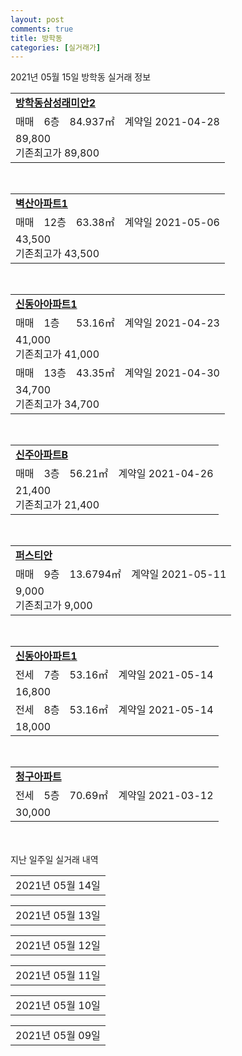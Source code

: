 ```yaml
---
layout: post
comments: true
title: 방학동
categories: [실거래가]
---
```


2021년 05월 15일 방학동 실거래 정보

<table>
  <tr>
    <td colspan="4" style="font-weight: bold;"><a href="https://search.naver.com/search.naver?query=방학동삼성래미안2">방학동삼성래미안2</a></td>
  </tr>
    
  <tr>
    <td>매매</td>
    <td>6층</td>
    <td>84.937㎡</td>
    <td>계약일 2021-04-28</td>
  </tr>
  <tr>
    <td colspan="4">89,800<br>기존최고가 89,800</td>
  </tr>
    
</table>
<br>
<table>
  <tr>
    <td colspan="4" style="font-weight: bold;"><a href="https://search.naver.com/search.naver?query=벽산아파트1">벽산아파트1</a></td>
  </tr>
    
  <tr>
    <td>매매</td>
    <td>12층</td>
    <td>63.38㎡</td>
    <td>계약일 2021-05-06</td>
  </tr>
  <tr>
    <td colspan="4">43,500<br>기존최고가 43,500</td>
  </tr>
    
</table>
<br>
<table>
  <tr>
    <td colspan="4" style="font-weight: bold;"><a href="https://search.naver.com/search.naver?query=신동아아파트1">신동아아파트1</a></td>
  </tr>
    
  <tr>
    <td>매매</td>
    <td>1층</td>
    <td>53.16㎡</td>
    <td>계약일 2021-04-23</td>
  </tr>
  <tr>
    <td colspan="4">41,000<br>기존최고가 41,000</td>
  </tr>
    
  <tr>
    <td>매매</td>
    <td>13층</td>
    <td>43.35㎡</td>
    <td>계약일 2021-04-30</td>
  </tr>
  <tr>
    <td colspan="4">34,700<br>기존최고가 34,700</td>
  </tr>
    
</table>
<br>
<table>
  <tr>
    <td colspan="4" style="font-weight: bold;"><a href="https://search.naver.com/search.naver?query=신주아파트B">신주아파트B</a></td>
  </tr>
    
  <tr>
    <td>매매</td>
    <td>3층</td>
    <td>56.21㎡</td>
    <td>계약일 2021-04-26</td>
  </tr>
  <tr>
    <td colspan="4">21,400<br>기존최고가 21,400</td>
  </tr>
    
</table>
<br>
<table>
  <tr>
    <td colspan="4" style="font-weight: bold;"><a href="https://search.naver.com/search.naver?query=퍼스티안">퍼스티안</a></td>
  </tr>
    
  <tr>
    <td>매매</td>
    <td>9층</td>
    <td>13.6794㎡</td>
    <td>계약일 2021-05-11</td>
  </tr>
  <tr>
    <td colspan="4">9,000<br>기존최고가 9,000</td>
  </tr>
    
</table>
<br>
<table>
  <tr>
    <td colspan="4" style="font-weight: bold;"><a href="https://search.naver.com/search.naver?query=신동아아파트1">신동아아파트1</a></td>
  </tr>
    
  <tr>
    <td>전세</td>
    <td>7층</td>
    <td>53.16㎡</td>
    <td>계약일 2021-05-14</td>
  </tr>
  <tr>
    <td colspan="4">16,800</td>
  </tr>
    
  <tr>
    <td>전세</td>
    <td>8층</td>
    <td>53.16㎡</td>
    <td>계약일 2021-05-14</td>
  </tr>
  <tr>
    <td colspan="4">18,000</td>
  </tr>
    
</table>
<br>
<table>
  <tr>
    <td colspan="4" style="font-weight: bold;"><a href="https://search.naver.com/search.naver?query=청구아파트">청구아파트</a></td>
  </tr>
    
  <tr>
    <td>전세</td>
    <td>5층</td>
    <td>70.69㎡</td>
    <td>계약일 2021-03-12</td>
  </tr>
  <tr>
    <td colspan="4">30,000</td>
  </tr>
    
</table>
    
<div style="margin-top: 50px; margin-bottom: 13px">지난 일주일 실거래 내역</div>

  <table style="width: 100%; margin-bottom: 1px">
      <tr class="header">
        <td>2021년 05월 14일</td>
      </tr>
      <tr class="child" style="display: none">
        <td>
            
        <table>
          <tr>
            <td colspan="4" style="font-weight: bold;"><a href="https://search.naver.com/search.naver?query=송학휴스테이">송학휴스테이</a></td>
          </tr>

          <tr>
            <td>매매</td>
            <td>2층</td>
            <td>51.021㎡</td>
            <td>계약일 2021-04-29</td>
          </tr>
          <tr>
            <td colspan="4">28,000<br>기존최고가 28,000</td>
          </tr>
    
        </table>
        <table style="margin-top: 5px">
          <tr>
            <td colspan="4" style="font-weight: bold;"><a href="https://search.naver.com/search.naver?query=우성아파트1">우성아파트1</a></td>
          </tr>
    
          <tr>
            <td>매매</td>
            <td>12층</td>
            <td>72.06㎡</td>
            <td>계약일 2021-04-19</td>
          </tr>
          <tr>
            <td colspan="4">47,000<br>기존최고가 47,000</td>
          </tr>
    
        </table>
        <table style="margin-top: 5px">
          <tr>
            <td colspan="4" style="font-weight: bold;"><a href="https://search.naver.com/search.naver?query=동양크레오아파트">동양크레오아파트</a></td>
          </tr>
    
          <tr>
            <td>전세</td>
            <td>10층</td>
            <td>84.9358㎡</td>
            <td>계약일 2021-05-13</td>
          </tr>
          <tr>
            <td colspan="4">31,500</td>
          </tr>
    
        </table>
        <table style="margin-top: 5px">
          <tr>
            <td colspan="4" style="font-weight: bold;"><a href="https://search.naver.com/search.naver?query=신동아아파트1">신동아아파트1</a></td>
          </tr>
    
          <tr>
            <td>전세</td>
            <td>1층</td>
            <td>62.22㎡</td>
            <td>계약일 2021-04-03</td>
          </tr>
          <tr>
            <td colspan="4">26,000</td>
          </tr>
    
        </table>
        <table style="margin-top: 5px">
          <tr>
            <td colspan="4" style="font-weight: bold;"><a href="https://search.naver.com/search.naver?query=청구아파트">청구아파트</a></td>
          </tr>
    
          <tr>
            <td>전세</td>
            <td>1층</td>
            <td>72.21㎡</td>
            <td>계약일 2021-04-07</td>
          </tr>
          <tr>
            <td colspan="4">35,000</td>
          </tr>
    
        </table>
    
        </td>
      </tr>
  </table>
    
  <table style="width: 100%; margin-bottom: 1px">
      <tr class="header">
        <td>2021년 05월 13일</td>
      </tr>
      <tr class="child" style="display: none">
        <td>
            
        <table>
          <tr>
            <td colspan="4" style="font-weight: bold;"><a href="https://search.naver.com/search.naver?query=신동아아파트1">신동아아파트1</a></td>
          </tr>

          <tr>
            <td>매매</td>
            <td>3층</td>
            <td>84.87㎡</td>
            <td>계약일 2021-04-20</td>
          </tr>
          <tr>
            <td colspan="4">58,000<br>기존최고가 58,000</td>
          </tr>
    
        </table>
        <table style="margin-top: 5px">
          <tr>
            <td colspan="4" style="font-weight: bold;"><a href="https://search.naver.com/search.naver?query=방학E.S.A2아파트">방학E.S.A2아파트</a></td>
          </tr>
    
          <tr>
            <td>전세</td>
            <td>3층</td>
            <td>84.98㎡</td>
            <td>계약일 2021-05-05</td>
          </tr>
          <tr>
            <td colspan="4">50,000</td>
          </tr>
    
        </table>
        <table style="margin-top: 5px">
          <tr>
            <td colspan="4" style="font-weight: bold;"><a href="https://search.naver.com/search.naver?query=삼익세라믹아파트">삼익세라믹아파트</a></td>
          </tr>
    
          <tr>
            <td>전세</td>
            <td>3층</td>
            <td>58.77㎡</td>
            <td>계약일 2021-03-06</td>
          </tr>
          <tr>
            <td colspan="4">23,000</td>
          </tr>
    
        </table>
        <table style="margin-top: 5px">
          <tr>
            <td colspan="4" style="font-weight: bold;"><a href="https://search.naver.com/search.naver?query=성원아파트">성원아파트</a></td>
          </tr>
    
          <tr>
            <td>월세</td>
            <td>12층</td>
            <td>84.54㎡</td>
            <td>계약일 2021-03-19</td>
          </tr>
          <tr>
            <td colspan="4">20 (25,000)</td>
          </tr>
    
        </table>
        <table style="margin-top: 5px">
          <tr>
            <td colspan="4" style="font-weight: bold;"><a href="https://search.naver.com/search.naver?query=신동아아파트1">신동아아파트1</a></td>
          </tr>
    
          <tr>
            <td>전세</td>
            <td>3층</td>
            <td>70.62㎡</td>
            <td>계약일 2021-03-06</td>
          </tr>
          <tr>
            <td colspan="4">32,000</td>
          </tr>
    
        </table>
        <table style="margin-top: 5px">
          <tr>
            <td colspan="4" style="font-weight: bold;"><a href="https://search.naver.com/search.naver?query=청구아파트">청구아파트</a></td>
          </tr>
    
          <tr>
            <td>전세</td>
            <td>7층</td>
            <td>84.97㎡</td>
            <td>계약일 2021-05-12</td>
          </tr>
          <tr>
            <td colspan="4">31,000</td>
          </tr>
    
        </table>
    
        </td>
      </tr>
  </table>
    
  <table style="width: 100%; margin-bottom: 1px">
      <tr class="header">
        <td>2021년 05월 12일</td>
      </tr>
      <tr class="child" style="display: none">
        <td>
            
        <table>
          <tr>
            <td colspan="4" style="font-weight: bold;"><a href="https://search.naver.com/search.naver?query=우성아파트2">우성아파트2</a></td>
          </tr>

          <tr>
            <td>매매</td>
            <td>7층</td>
            <td>84.98㎡</td>
            <td>계약일 2021-04-19</td>
          </tr>
          <tr>
            <td colspan="4">63,200<br>기존최고가 63,200</td>
          </tr>
    
        </table>
        <table style="margin-top: 5px">
          <tr>
            <td colspan="4" style="font-weight: bold;"><a href="https://search.naver.com/search.naver?query=신동아아파트1">신동아아파트1</a></td>
          </tr>
    
          <tr>
            <td>전세</td>
            <td>10층</td>
            <td>43.35㎡</td>
            <td>계약일 2021-04-30</td>
          </tr>
          <tr>
            <td colspan="4">14,100</td>
          </tr>
    
        </table>
    
        </td>
      </tr>
  </table>
    
  <table style="width: 100%; margin-bottom: 1px">
      <tr class="header">
        <td>2021년 05월 11일</td>
      </tr>
      <tr class="child" style="display: none">
        <td>
            
        <table>
          <tr>
            <td colspan="4" style="font-weight: bold;"><a href="https://search.naver.com/search.naver?query=삼익세라믹아파트">삼익세라믹아파트</a></td>
          </tr>

          <tr>
            <td>매매</td>
            <td>6층</td>
            <td>42.93㎡</td>
            <td>계약일 2021-04-22</td>
          </tr>
          <tr>
            <td colspan="4">36,900<br>기존최고가 36,900</td>
          </tr>
    
        </table>
        <table style="margin-top: 5px">
          <tr>
            <td colspan="4" style="font-weight: bold;"><a href="https://search.naver.com/search.naver?query=신동아아파트1">신동아아파트1</a></td>
          </tr>
    
          <tr>
            <td>매매</td>
            <td>3층</td>
            <td>62.22㎡</td>
            <td>계약일 2021-04-17</td>
          </tr>
          <tr>
            <td colspan="4">47,500<br>기존최고가 47,500</td>
          </tr>
    
        </table>
        <table style="margin-top: 5px">
          <tr>
            <td colspan="4" style="font-weight: bold;"><a href="https://search.naver.com/search.naver?query=방학동삼성래미안2">방학동삼성래미안2</a></td>
          </tr>
    
          <tr>
            <td>전세</td>
            <td>3층</td>
            <td>84.937㎡</td>
            <td>계약일 2021-05-10</td>
          </tr>
          <tr>
            <td colspan="4">38,850</td>
          </tr>
    
        </table>
        <table style="margin-top: 5px">
          <tr>
            <td colspan="4" style="font-weight: bold;"><a href="https://search.naver.com/search.naver?query=신동아아파트1">신동아아파트1</a></td>
          </tr>
    
          <tr>
            <td>전세</td>
            <td>12층</td>
            <td>53.16㎡</td>
            <td>계약일 2021-03-06</td>
          </tr>
          <tr>
            <td colspan="4">24,000</td>
          </tr>
    
          <tr>
            <td>전세</td>
            <td>10층</td>
            <td>62.22㎡</td>
            <td>계약일 2021-03-17</td>
          </tr>
          <tr>
            <td colspan="4">19,000</td>
          </tr>
    
          <tr>
            <td>전세</td>
            <td>5층</td>
            <td>70.62㎡</td>
            <td>계약일 2021-05-06</td>
          </tr>
          <tr>
            <td colspan="4">19,000<br>기존최고가 None</td>
          </tr>
    
        </table>
    
        </td>
      </tr>
  </table>
    
  <table style="width: 100%; margin-bottom: 1px">
      <tr class="header">
        <td>2021년 05월 10일</td>
      </tr>
      <tr class="child" style="display: none">
        <td>
            
        <table>
          <tr>
            <td colspan="4" style="font-weight: bold;"><a href="https://search.naver.com/search.naver?query=실거래정보없음">실거래정보없음</a></td>
          </tr>

        </table>
    
        </td>
      </tr>
  </table>
    
  <table style="width: 100%; margin-bottom: 1px">
      <tr class="header">
        <td>2021년 05월 09일</td>
      </tr>
      <tr class="child" style="display: none">
        <td>
            
        <table>
          <tr>
            <td colspan="4" style="font-weight: bold;"><a href="https://search.naver.com/search.naver?query=실거래정보없음">실거래정보없음</a></td>
          </tr>

        </table>
    
        </td>
      </tr>
  </table>
    

